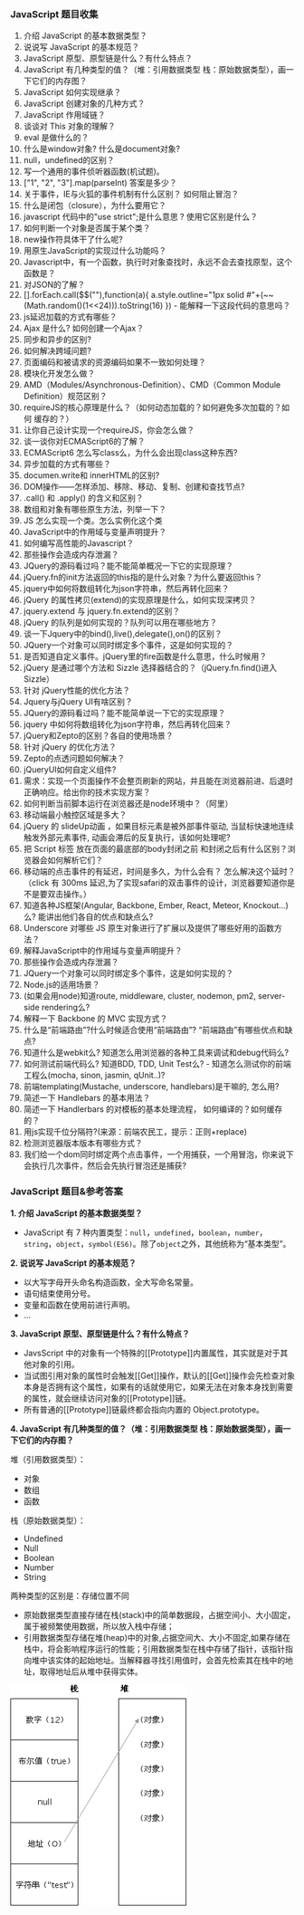 ### JavaScript 题目收集
1. 介绍 JavaScript 的基本数据类型？
2. 说说写 JavaScript 的基本规范？
3. JavaScript 原型、原型链是什么？有什么特点？
4. JavaScript 有几种类型的值？（堆：引用数据类型 栈：原始数据类型），画一下它们的内存图？
5. JavaScript 如何实现继承？
6. JavaScript 创建对象的几种方式？
7. JavaScript 作用域链？
8. 谈谈对 This 对象的理解？
9. eval 是做什么的？
10. 什么是window对象? 什么是document对象?
11. null，undefined的区别？
12. 写一个通用的事件侦听器函数(机试题)。
13. ["1", "2", "3"].map(parseInt) 答案是多少？
14. 关于事件，IE与火狐的事件机制有什么区别？ 如何阻止冒泡？
15. 什么是闭包（closure），为什么要用它？
16. javascript 代码中的"use strict";是什么意思 ? 使用它区别是什么？
17. 如何判断一个对象是否属于某个类？
18. new操作符具体干了什么呢?
19. 用原生JavaScript的实现过什么功能吗？
20. Javascript中，有一个函数，执行时对象查找时，永远不会去查找原型，这个函数是？
21. 对JSON的了解？
22. [].forEach.call($$(""),function(a){ a.style.outline="1px solid #"+(~~(Math.random()(1<<24))).toString(16) }) - 能解释一下这段代码的意思吗？
23. js延迟加载的方式有哪些？
24. Ajax 是什么? 如何创建一个Ajax？
25. 同步和异步的区别?
26. 如何解决跨域问题?
27. 页面编码和被请求的资源编码如果不一致如何处理？
28. 模块化开发怎么做？
29. AMD（Modules/Asynchronous-Definition）、CMD（Common Module Definition）规范区别？
30. requireJS的核心原理是什么？（如何动态加载的？如何避免多次加载的？如何 缓存的？）
31. 让你自己设计实现一个requireJS，你会怎么做？
32. 谈一谈你对ECMAScript6的了解？
33. ECMAScript6 怎么写class么，为什么会出现class这种东西?
34. 异步加载的方式有哪些？
35. documen.write和 innerHTML的区别?
36. DOM操作——怎样添加、移除、移动、复制、创建和查找节点?
37. .call() 和 .apply() 的含义和区别？
38. 数组和对象有哪些原生方法，列举一下？
39. JS 怎么实现一个类。怎么实例化这个类
40. JavaScript中的作用域与变量声明提升？
41. 如何编写高性能的Javascript？
42. 那些操作会造成内存泄漏？
43. JQuery的源码看过吗？能不能简单概况一下它的实现原理？
44. jQuery.fn的init方法返回的this指的是什么对象？为什么要返回this？
45. jquery中如何将数组转化为json字符串，然后再转化回来？
46. jQuery 的属性拷贝(extend)的实现原理是什么，如何实现深拷贝？
47. jquery.extend 与 jquery.fn.extend的区别？
48. jQuery 的队列是如何实现的？队列可以用在哪些地方？
49. 谈一下Jquery中的bind(),live(),delegate(),on()的区别？
50. JQuery一个对象可以同时绑定多个事件，这是如何实现的？
51. 是否知道自定义事件。jQuery里的fire函数是什么意思，什么时候用？
52. jQuery 是通过哪个方法和 Sizzle 选择器结合的？（jQuery.fn.find()进入Sizzle）
53. 针对 jQuery性能的优化方法？
54. Jquery与jQuery UI有啥区别？
55. JQuery的源码看过吗？能不能简单说一下它的实现原理？
56. jquery 中如何将数组转化为json字符串，然后再转化回来？
57. jQuery和Zepto的区别？各自的使用场景？
58. 针对 jQuery 的优化方法？
59. Zepto的点透问题如何解决？
60. jQueryUI如何自定义组件?
61. 需求：实现一个页面操作不会整页刷新的网站，并且能在浏览器前进、后退时正确响应。给出你的技术实现方案？
62. 如何判断当前脚本运行在浏览器还是node环境中？（阿里）
63. 移动端最小触控区域是多大？
64. jQuery 的 slideUp动画 ，如果目标元素是被外部事件驱动, 当鼠标快速地连续触发外部元素事件, 动画会滞后的反复执行，该如何处理呢?
65. 把 Script 标签 放在页面的最底部的body封闭之前 和封闭之后有什么区别？浏览器会如何解析它们？
66. 移动端的点击事件的有延迟，时间是多久，为什么会有？ 怎么解决这个延时？（click 有 300ms 延迟,为了实现safari的双击事件的设计，浏览器要知道你是不是要双击操作。）
67. 知道各种JS框架(Angular, Backbone, Ember, React, Meteor, Knockout...)么? 能讲出他们各自的优点和缺点么?
68. Underscore 对哪些 JS 原生对象进行了扩展以及提供了哪些好用的函数方法？
69. 解释JavaScript中的作用域与变量声明提升？
70. 那些操作会造成内存泄漏？
71. JQuery一个对象可以同时绑定多个事件，这是如何实现的？
72. Node.js的适用场景？
73. (如果会用node)知道route, middleware, cluster, nodemon, pm2, server-side rendering么?
74. 解释一下 Backbone 的 MVC 实现方式？
75. 什么是“前端路由”?什么时候适合使用“前端路由”? “前端路由”有哪些优点和缺点?
76. 知道什么是webkit么? 知道怎么用浏览器的各种工具来调试和debug代码么?
77. 如何测试前端代码么? 知道BDD, TDD, Unit Test么? - 知道怎么测试你的前端工程么(mocha, sinon, jasmin, qUnit..)?
78. 前端templating(Mustache, underscore, handlebars)是干嘛的, 怎么用?
79. 简述一下 Handlebars 的基本用法？
80. 简述一下 Handlerbars 的对模板的基本处理流程， 如何编译的？如何缓存的？
81. 用js实现千位分隔符?(来源：前端农民工，提示：正则+replace)
82. 检测浏览器版本版本有哪些方式？
83. 我们给一个dom同时绑定两个点击事件，一个用捕获，一个用冒泡，你来说下会执行几次事件，然后会先执行冒泡还是捕获?

### JavaScript 题目&参考答案
**1. 介绍 JavaScript 的基本数据类型？**
- JavaScript 有 7 种内置类型：`null`，`undefined`，`boolean`，`number`，`string`，`object`，`symbol(ES6)`。除了`object`之外，其他统称为“基本类型”。

**2. 说说写 JavaScript 的基本规范？**
- 以大写字母开头命名构造函数，全大写命名常量。
- 语句结束使用分号。
- 变量和函数在使用前进行声明。
- ...

**3. JavaScript 原型、原型链是什么？有什么特点？**
- JavsScript 中的对象有一个特殊的[[Prototype]]内置属性，其实就是对于其他对象的引用。
- 当试图引用对象的属性时会触发[[Get]]操作，默认的[[Get]]操作会先检查对象本身是否拥有这个属性，如果有的话就使用它，如果无法在对象本身找到需要的属性，就会继续访问对象的[[Prototype]]链。
- 所有普通的[[Prototype]]链最终都会指向内置的 Object.prototype。

**4. JavaScript 有几种类型的值？（堆：引用数据类型 栈：原始数据类型），画一下它们的内存图？**

堆（引用数据类型）：
- 对象
- 数组
- 函数

栈（原始数据类型）：
- Undefined
- Null
- Boolean
- Number
- String

两种类型的区别是：存储位置不同
- 原始数据类型直接存储在栈(stack)中的简单数据段，占据空间小、大小固定，属于被频繁使用数据，所以放入栈中存储；
- 引用数据类型存储在堆(heap)中的对象,占据空间大、大小不固定,如果存储在栈中，将会影响程序运行的性能；引用数据类型在栈中存储了指针，该指针指向堆中该实体的起始地址。当解释器寻找引用值时，会首先检索其在栈中的地址，取得地址后从堆中获得实体。

![Image of heapd](heap.jpg)